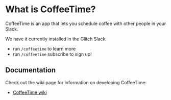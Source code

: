# What is CoffeeTime?

CoffeeTime is an app that lets you schedule coffee with other people in your Slack. 

We have it currently installed in the Glitch Slack:
- run `/coffeetime` to learn more
- run `/coffeetime` subscribe to sign up!

## Documentation

Check out the wiki page for information on developing CoffeeTime:
- [CoffeeTime wiki](https://github.com/FogCreek/coffeetime/wiki)
